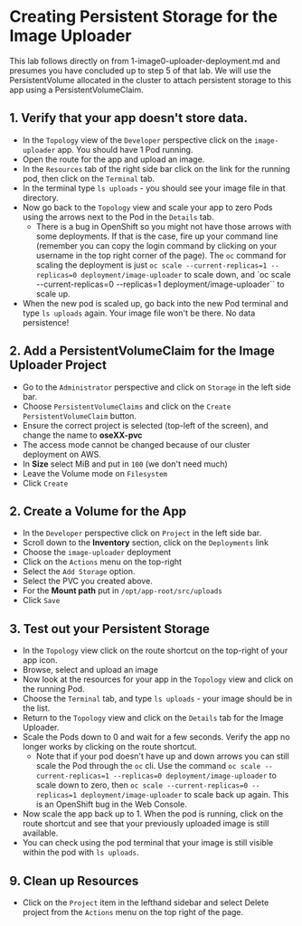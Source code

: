 # Creating Persistent Storage for the Image Uploader
This lab follows directly on from 1-image0-uploader-deployment.md and presumes you have concluded up to step 5 of that lab. We will use the PersistentVolume allocated in the cluster to attach persistent storage to this app using a PersistentVolumeClaim. 

## 1. Verify that your app doesn't store data.
- In the ``Topology`` view of the ``Developer`` perspective click on the ``image-uploader`` app. You should have 1 Pod running. 
- Open the route for the app and upload an image. 
- In the ``Resources`` tab of the right side bar click on the link for the running pod, then click on the ``Terminal`` tab.
- In the terminal type ``ls uploads`` - you should see your image file in that directory.
- Now go back to the ``Topology`` view and scale your app to zero Pods using the arrows next to the Pod in the ``Details`` tab.
  - There is a bug in OpenShift so you might not have those arrows with some deployments. If that is the case, fire up your command line (remember you can copy the login command by clicking on your username in the top right corner of the page). The ``oc`` command for scaling the deployment is just ``oc scale --current-replicas=1 --replicas=0 deployment/image-uploader`` to scale down, and `oc scale --current-replicas=0 --replicas=1 deployment/image-uploader`` to scale up. 
- When the new pod is scaled up, go back into the new Pod terminal and type ``ls uploads`` again. Your image file won't be there. No data persistence!
  
## 2. Add a PersistentVolumeClaim for the Image Uploader Project
- Go to the ``Administrator`` perspective and click on ``Storage`` in the left side bar.
- Choose ``PersistentVolumeClaims`` and click on the ``Create PersistentVolumeClaim`` button.
- Ensure the correct project is selected (top-left of the screen), and change the name to **oseXX-pvc**
- The access mode cannot be changed because of our cluster deployment on AWS.
- In **Size** select MiB and put in ``100`` (we don't need much)
- Leave the Volume mode on ``Filesystem``
- Click ``Create``

## 2. Create a Volume for the App
- In the ``Developer`` perspective click on ``Project`` in the left side bar.
- Scroll down to the **Inventory** section, click on the ``Deployments`` link
- Choose the ``image-uploader`` deployment
- Click on the ``Actions`` menu on the top-right
- Select the ``Add Storage`` option.
- Select the PVC you created above.
- For the **Mount path** put in ``/opt/app-root/src/uploads``
- Click ``Save``

## 3. Test out your Persistent Storage
- In the ``Topology`` view click on the route shortcut on the top-right of your app icon.
- Browse, select and upload an image
- Now look at the resources for your app in the ``Topology`` view and click on the running Pod.
- Choose the ``Terminal`` tab, and type ``ls uploads`` - your image should be in the list.
- Return to the ``Topology`` view and click on the ``Details`` tab for the Image Uploader.
- Scale the Pods down to 0 and wait for a few seconds. Verify the app no longer works by clicking on the route shortcut.
  - Note that if your pod doesn't have up and down arrows you can still scale the Pod through the ``oc`` cli. Use the command ``oc scale --current-replicas=1 --replicas=0 deployment/image-uploader`` to scale down to zero, then ``oc scale --current-replicas=0 --replicas=1 deployment/image-uploader`` to scale back up again. This is an OpenShift bug in the Web Console.
- Now scale the app back up to 1. When the pod is running, click on the route shortcut and see that your previously uploaded image is still available.
- You can check using the pod terminal that your image is still visible within the pod with ``ls uploads``. 


## 9. Clean up Resources
- Click on the ``Project`` item in the lefthand sidebar and select Delete project from the ``Actions`` menu on the top right of the page. 